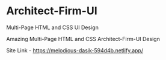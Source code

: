 # Architect-Firm-UI
Multi-Page HTML and CSS UI Design

Amazing Multi-Page HTML and CSS Architect-Firm-UI Design

Site Link - https://melodious-dasik-594d4b.netlify.app/
